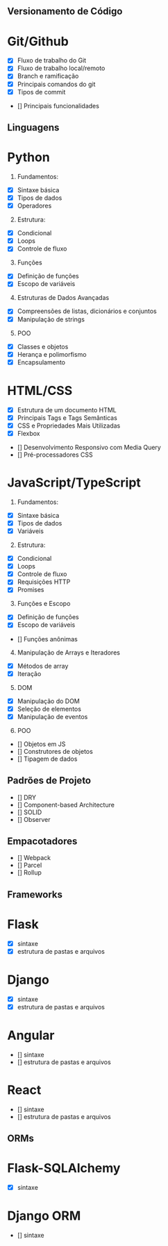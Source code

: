 ## Versionamento de Código
# Git/Github
- [x] Fluxo de trabalho do Git
- [x] Fluxo de trabalho local/remoto
- [x] Branch e ramificação
- [x] Principais comandos do git
- [x] Tipos de commit
- [] Principais funcionalidades

## Linguagens
# Python
1. Fundamentos:
- [x] Sintaxe básica
- [x] Tipos de dados
- [x] Operadores

2. Estrutura:
- [x] Condicional
- [x] Loops 
- [x] Controle de fluxo

3. Funções
- [x] Definição de funções
- [x] Escopo de variáveis

4. Estruturas de Dados Avançadas
- [x] Compreensões de listas, dicionários e conjuntos
- [x] Manipulação de strings

5. POO
- [x] Classes e objetos
- [x] Herança e polimorfismo
- [x] Encapsulamento

# HTML/CSS
- [x] Estrutura de um documento HTML
- [x] Principais Tags e Tags Semânticas
- [x] CSS e Propriedades Mais Utilizadas
- [x] Flexbox
- [] Desenvolvimento Responsivo com Media Query
- [] Pré-processadores CSS

# JavaScript/TypeScript
1. Fundamentos:
- [x] Sintaxe básica
- [x] Tipos de dados
- [x] Variáveis

2. Estrutura:
- [x] Condicional
- [x] Loops 
- [x] Controle de fluxo
- [x] Requisições HTTP
- [x] Promises

3. Funções e Escopo
- [x] Definição de funções
- [x] Escopo de variáveis
- [] Funções anônimas

4. Manipulação de Arrays e Iteradores
- [x] Métodos de array
- [x] Iteração

5. DOM
- [x] Manipulação do DOM
- [x] Seleção de elementos
- [x] Manipulação de eventos

6. POO
- [] Objetos em JS
- [] Construtores de objetos
- [] Tipagem de dados

## Padrões de Projeto
- [] DRY
- [] Component-based Architecture
- [] SOLID
- [] Observer

## Empacotadores
- [] Webpack
- [] Parcel
- [] Rollup

## Frameworks
# Flask
- [x] sintaxe
- [x] estrutura de pastas e arquivos

# Django
- [x] sintaxe
- [x] estrutura de pastas e arquivos

# Angular
- [] sintaxe
- [] estrutura de pastas e arquivos

# React
- [] sintaxe
- [] estrutura de pastas e arquivos

## ORMs
# Flask-SQLAlchemy
- [x] sintaxe

# Django ORM
- [] sintaxe
